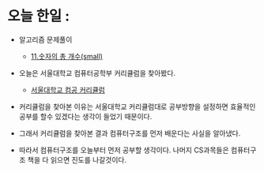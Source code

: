 # 오늘 한일 :
  - 알고리즘 문제풀이
    - [11.숫자의 총 개수(small)](https://github.com/SeungMin2001/TIL/blob/main/CodingTest/11.%EC%88%AB%EC%9E%90%EC%9D%98%20%EC%B4%9D%20%EA%B0%9C%EC%88%98(small).md) 

  - 오늘은 서울대학교 컴퓨터공학부 커리큘럼을 찾아봤다.
    - [서울대학교 컴공 커리큘럼](https://cse.snu.ac.kr/undergraduate/course-dependency-graph) 
  - 커리큘럼을 찾아본 이유는 서울대학교 커리큘럼대로 공부방향을 설정하면 효율적인 공부를 할수 있겠다는 생각이 들었기 때문이다.
  - 그래서 커리큘럼을 찾아본 결과 컴퓨터구조를 먼저 배운다는 사실을 알아냈다.
  - 따라서 컴퓨터구조를 오늘부터 먼저 공부할 생각이다. 나머지 CS과목들은 컴퓨터구조 책을 다 읽으면 진도를 나갈것이다.
  
